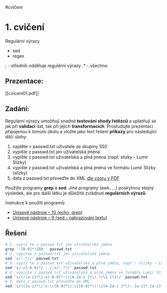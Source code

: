 #cvičení
# 1. cvičení
Regulární výrazy
- sed
- regex

; - středník odděluje regulérní výrazy
.* - všechno

## Prezentace: 
[[cviceni01.pdf]]

## Zadání: 
Regulární výrazy umožňují snadné **testování shody řetězců** a uplatňují se jak při **validaci** dat, tak při jejich **transformacích**. Prostudujte prezentaci připojenou k tomuto úkolu a vložte jako text řešení **příkazy** pro následující dílčí úlohy:

1. najděte v passwd.txt uživatele ze skupiny 550
2. vypište z passwd.txt jen uživatelská jména
3. vypište z passwd.txt uživatelská a plná jména (např. slizky - Lumir Slizky)
4. vypište z passwd.txt uživatelská a plná jména ve formátu Lumir Slizky (slizky)
5. data z passwd.txt převeďte do XML [dle vzoru v PDF](https://elearning.tul.cz/mod/resource/view.php?id=525664)

Použijte programy **grep** a **sed**. Jiné programy (awk, ...) poskytnou stejný výsledek, ale pro další látku je důležité zvládnutí **regulárních výrazů**. 

Instrukce k použití programů:

- [Unixové nástroje – 10 (echo, grep)](https://www.abclinuxu.cz/clanky/navody/unixove-nastroje-10-echo-grep)
- [Unixové nástroje – 9 (sed – nahrazování textu)](https://www.abclinuxu.cz/clanky/navody/unixove-nastroje-9-sed-nahrazovani-textu)

## Řešení

```Bash
# 1. vypiš te z passwd.txt jen uživatelská jména
grep ':[0-9]*:550:' passwd.txt 
# 2. vypište z passwd.txt jen uživatelská jména
sed 's/:.*//' passwd.txt 
# 3. vypiš te z passwd.txt uživatelská a plná jména, např.: slizky – Lumir Slizky
sed 's/:x[:0-9]*/ - /;s/:.*//' passwd.txt 
# 4. vypište z passwd.txt uživatelská a plná jména ve formátu Lumir Slizky (slizky)
sed 's/\([a-z]*\):x[:0-9]*:\([A-Za-z ]*\).*/\2 (\1)/' passwd.txt 
# 5. data z passwd.txt převeďte do XML
sed 's/\([a-z]*\):x:\([0-9]*\):\([0-9]*\):\([A-Za-z ]*\):.[a-z]*.[a-z]*:\(.*\)/<osoba id="\2">\n\t <skupina>\3<\/skupina>\n\t <nickname>\1<\/nickname>\n\t <name>\4<\/name>\n\t <shell>\5<\/shell>\n<\/osoba>\n/' passwd.txt
```

